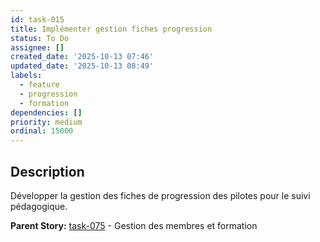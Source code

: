 ```yaml
---
id: task-015
title: Implémenter gestion fiches progression
status: To Do
assignee: []
created_date: '2025-10-13 07:46'
updated_date: '2025-10-13 08:49'
labels:
  - feature
  - progression
  - formation
dependencies: []
priority: medium
ordinal: 15000
---
```


## Description

<!-- SECTION:DESCRIPTION:BEGIN -->
Développer la gestion des fiches de progression des pilotes pour le suivi pédagogique.

**Parent Story:** [task-075](task-075) - Gestion des membres et formation
<!-- SECTION:DESCRIPTION:END -->
